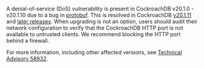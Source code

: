 A denial-of-service (DoS) vulnerability is present in CockroachDB v20.1.0 - v20.1.10 due to a bug in [protobuf](https://github.com/gogo/protobuf). This is resolved in CockroachDB [v20.1.11](../releases/v20.1.11.html) and [later releases](/docs/releases/#production-releases). When upgrading is not an option, users should audit their network configuration to verify that the CockroachDB HTTP port is not available to untrusted clients. We recommend blocking the HTTP port behind a firewall.

For more information, including other affected versions, see [Technical Advisory 58932](../advisories/a58932.html).